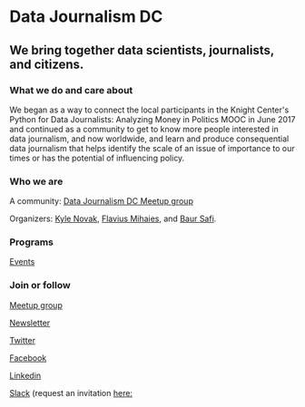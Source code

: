 # Data Journalism DC

## We bring together data scientists, journalists, and citizens.

### What we do and care about

We began as a way to connect the local participants in the Knight Center's Python for Data Journalists: Analyzing Money in Politics MOOC in June 2017 and continued as a community to get to know more people interested in data journalism, and now worldwide, and learn and produce consequential data journalism that helps identify the scale of an issue of importance to our times or has the potential of influencing policy. 

### Who we are 

A community: [Data Journalism DC Meetup group](https://www.meetup.com/data-journalism/)

Organizers: [Kyle Novak](https://www.linkedin.com/in/kylenovak29/), [Flavius Mihaies](https://www.linkedin.com/in/flaviusoxford/), and [Baur Safi](https://www.linkedin.com/in/baursafi/).

### Programs

[Events](https://www.meetup.com/data-journalism/events/past/)

### Join or follow 

[Meetup group](https://www.meetup.com/data-journalism/) 

[Newsletter](https://datajournalism.substack.com)

[Twitter](https://twitter.com/DJDCcommunity)

[Facebook](https://www.facebook.com/datajournos) 

[Linkedin](https://www.linkedin.com/company/65743228)

[Slack](https://datajournos.slack.com) (request an invitation [here:](https://goo.gl/forms/HRBTLccwcRiW96DM2)

